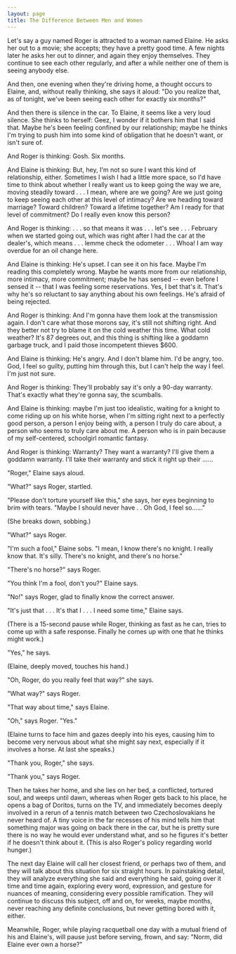 ```yaml
---
layout: page
title: The Difference Between Men and Women
---
```


Let's say a guy named Roger is attracted to a woman named Elaine. He
asks her out to a movie; she accepts; they have a pretty good time. A
few nights later he asks her out to dinner, and again they enjoy
themselves. They continue to see each other regularly, and after a
while neither one of them is seeing anybody else. 

And then, one evening when they're driving home, a thought occurs to
Elaine, and, without really thinking, she says it aloud: "Do you
realize that, as of tonight, we've been seeing each other for exactly
six months?"

And then there is silence in the car. To Elaine, it seems like a very
loud silence. She thinks to herself: Geez, I wonder if it bothers him
that I said that. Maybe he's been feeling confined by our relationship;
maybe he thinks I'm trying to push him into some kind of obligation
that he doesn't want, or isn't sure of.

And Roger is thinking: Gosh. Six months.

And Elaine is thinking: But, hey, I'm not so sure I want this kind of
relationship, either. Sometimes I wish I had a little more space, so
I'd have time to think about whether I really want us to keep going the
way we are, moving steadily toward . . . I mean, where are we going?
Are we just going to keep seeing each other at this level of intimacy?
Are we heading toward marriage? Toward children? Toward a lifetime
together? Am I ready for that level of commitment? Do I really even
know this person?

And Roger is thinking: . . . so that means it was . . . let's see . . .
February when we started going out, which was right after I had the car
at the dealer's, which means . . . lemme check the odometer . . .
Whoa! I am way overdue for an oil change here.

And Elaine is thinking: He's upset. I can see it on his face. Maybe
I'm reading this completely wrong. Maybe he wants more from our
relationship, more intimacy, more commitment; maybe he has sensed --
even before I sensed it -- that I was feeling some reservations. Yes, I
bet that's it. That's why he's so reluctant to say anything about his
own feelings. He's afraid of being rejected.

And Roger is thinking: And I'm gonna have them look at the transmission
again. I don't care what those morons say, it's still not shifting
right. And they better not try to blame it on the cold weather this
time. What cold weather? It's 87 degrees out, and this thing is
shifting like a goddamn garbage truck, and I paid those incompetent
thieves $600.

And Elaine is thinking: He's angry. And I don't blame him. I'd be
angry, too. God, I feel so guilty, putting him through this, but I can't
help the way I feel. I'm just not sure.

And Roger is thinking: They'll probably say it's only a 90-day
warranty. That's exactly what they're gonna say, the scumballs.

And Elaine is thinking: maybe I'm just too idealistic, waiting for a
knight to come riding up on his white horse, when I'm sitting right
next to a perfectly good person, a person I enjoy being with, a person I
truly do care about, a person who seems to truly care about me. A
person who is in pain because of my self-centered, schoolgirl romantic
fantasy.

And Roger is thinking: Warranty? They want a warranty? I'll give them
a goddamn warranty. I'll take their warranty and stick it right up their
......

"Roger," Elaine says aloud.

"What?" says Roger, startled.

"Please don't torture yourself like this," she says, her eyes
beginning to brim with tears. "Maybe I should never have . . Oh God,
I feel so......"

(She breaks down, sobbing.)

"What?" says Roger.

"I'm such a fool," Elaine sobs. "I mean, I know there's no knight. I
really know that. It's silly. There's no knight, and there's no
horse."

"There's no horse?" says Roger.

"You think I'm a fool, don't you?" Elaine says.

"No!" says Roger, glad to finally know the correct answer.

"It's just that . . . It's that I . . . I need some time," Elaine
says.

(There is a 15-second pause while Roger, thinking as fast as he can,
tries to come up with a safe response. Finally he comes up with one
that he thinks might work.)

"Yes," he says.

(Elaine, deeply moved, touches his hand.)

"Oh, Roger, do you really feel that way?" she says.

"What way?" says Roger.

"That way about time," says Elaine.

"Oh," says Roger. "Yes."

(Elaine turns to face him and gazes deeply into his eyes, causing him
to become very nervous about what she might say next, especially if it
involves a horse. At last she speaks.)

"Thank you, Roger," she says.

"Thank you," says Roger.

Then he takes her home, and she lies on her bed, a conflicted, tortured
soul, and weeps until dawn, whereas when Roger gets back to his place,
he opens a bag of Doritos, turns on the TV, and immediately becomes
deeply involved in a rerun of a tennis match between two
Czechoslovakians he never heard of. A tiny voice in the far recesses
of his mind tells him that something major was going on back there in
the car, but he is pretty sure there is no way he would ever understand
what, and so he figures it's better if he doesn't think about it. (This
is also Roger's policy regarding world hunger.)

The next day Elaine will call her closest friend, or perhaps two of
them, and they will talk about this situation for six straight hours.
In painstaking detail, they will analyze everything she said and
everything he said, going over it time and time again, exploring every
word, expression, and gesture for nuances of meaning, considering every
possible ramification. They will continue to discuss this subject, off
and on, for weeks, maybe months, never reaching any definite
conclusions, but never getting bored with it, either.

Meanwhile, Roger, while playing racquetball one day with a mutual
friend of his and Elaine's, will pause just before serving, frown, and
say: "Norm, did Elaine ever own a horse?"
